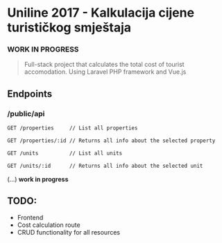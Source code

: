 # Uniline 2017 - Kalkulacija cijene turističkog smještaja

### WORK IN PROGRESS

> Full-stack project that calculates the total cost of tourist accomodation.
> Using Laravel PHP framework and Vue.js

## Endpoints
### /public/api
```bash
GET /properties     // List all properties
```
```bash
GET /properties/:id // Returns all info about the selected property 
```
```bash
GET /units          // List all units 
```
```bash
GET /units/:id      // Returns all info about the selected unit 
```

(...) **work in progress**

## TODO:
* Frontend
* Cost calculation route
* CRUD functionality for all resources



